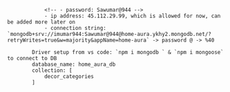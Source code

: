 <!-- NODE AND EXPRESS BOOK:
    - package.json & package-lock.json file setup
    - nodemon setup
    - app.ts & serve command 
    - npm i Express 
    - API testing platform - thunder client extension / Post man / Insamonia.
    - git setup and ignore file


Data base:
    - MongoDB setup 
            project_name: HomeAura, 
            login_creds: imumar944@gmail.com google account
            tags: application-homeaura
            cluster name: home-aura
            cloud service: AWS
            database:
                <!-- - user: imumar944 -->
                <!-- - password: Sawumar@944 -->
                - ip address: 45.112.29.99, which is allowed for now, can be added more later on
                - connection string: `mongodb+srv://imumar944:Sawumar@944@home-aura.ykhy2.mongodb.net/?retryWrites=true&w=majority&appName=home-aura` -> password @ -> %40

            Driver setup from vs code: `npm i mongodb ` & `npm i mongoose` to connect to DB
            database_name: home_aura_db
            collection: [
                decor_categories
            ]

<!--Image Storage:
            image_storage -> upload image on imgur platform take the direct link and add it into a mongodb collections. 
            <!-- login_creds: mohammedumer192 -->
